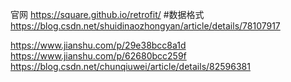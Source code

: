 官网
https://square.github.io/retrofit/
#数据格式
https://blog.csdn.net/shuidinaozhongyan/article/details/78107917

https://www.jianshu.com/p/29e38bcc8a1d
https://www.jianshu.com/p/62680bcc259f
https://blog.csdn.net/chunqiuwei/article/details/82596381